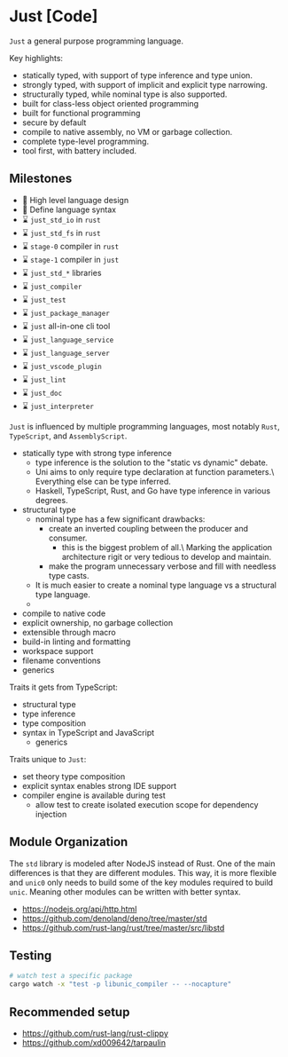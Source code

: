 # Just [Code]

`Just` a general purpose programming language.

Key highlights:

- statically typed, with support of type inference and type union.
- strongly typed, with support of implicit and explicit type narrowing.
- structurally typed, while nominal type is also supported.
- built for class-less object oriented programming
- built for functional programming
- secure by default
- compile to native assembly, no VM or garbage collection.
- complete type-level programming.
- tool first, with battery included.

## Milestones

- 🚧 High level language design
- 🚧 Define language syntax
- ⌛️ `just_std_io` in `rust`
- ⌛️ `just_std_fs` in `rust`
- ⌛️ `stage-0` compiler in `rust`
- ⌛️ `stage-1` compiler in `just`
- ⌛️ `just_std_*` libraries
- ⌛️ `just_compiler`
- ⌛️ `just_test`
- ⌛️ `just_package_manager`
- ⌛️ `just` all-in-one cli tool
- ⌛️ `just_language_service`
- ⌛️ `just_language_server`
- ⌛️ `just_vscode_plugin`
- ⌛️ `just_lint`
- ⌛️ `just_doc`
- ⌛️ `just_interpreter`

`Just` is influenced by multiple programming languages,
most notably `Rust`, `TypeScript`, and `AssemblyScript`.

- statically type with strong type inference
  - type inference is the solution to the "static vs dynamic" debate.
  - Uni aims to only require type declaration at function parameters.\\
    Everything else can be type inferred.
  - Haskell, TypeScript, Rust, and Go have type inference in various degrees.
- structural type
  - nominal type has a few significant drawbacks:
    - create an inverted coupling between the producer and consumer.
      - this is the biggest problem of all.\\
        Marking the application architecture rigit or very tedious to develop and maintain.
    - make the program unnecessary verbose and fill with needless type casts.
  - It is much easier to create a nominal type language vs a structural type language.
  -
- compile to native code
- explicit ownership, no garbage collection
- extensible through macro
- build-in linting and formatting
- workspace support
- filename conventions
- generics

Traits it gets from TypeScript:

- structural type
- type inference
- type composition
- syntax in TypeScript and JavaScript
  - generics

Traits unique to `Just`:

- set theory type composition
- explicit syntax enables strong IDE support
- compiler engine is available during test
  - allow test to create isolated execution scope for dependency injection

## Module Organization

The `std` library is modeled after NodeJS instead of Rust.
One of the main differences is that they are different modules.
This way, it is more flexible and `unic0` only needs to build some of the key modules required to build `unic`.
Meaning other modules can be written with better syntax.

- <https://nodejs.org/api/http.html>
- <https://github.com/denoland/deno/tree/master/std>
- <https://github.com/rust-lang/rust/tree/master/src/libstd>

## Testing

```sh
# watch test a specific package
cargo watch -x "test -p libunic_compiler -- --nocapture"
```

## Recommended setup

- <https://github.com/rust-lang/rust-clippy>
- <https://github.com/xd009642/tarpaulin>
